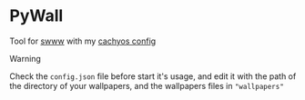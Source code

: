 # PyWall
Tool for [swww](https://github.com/LGFae/swww) with my [cachyos config](https://github.com/tobe-core/cachyos-hyprconfig)

> [!WARNING]
> Check the ``config.json`` file before start it's usage, and edit it with the path of the directory of your wallpapers, and the wallpapers files in ``"wallpapers"``
